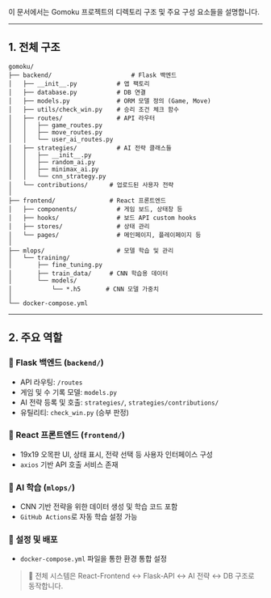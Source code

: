 이 문서에서는 Gomoku 프로젝트의 디렉토리 구조 및 주요 구성 요소들을 설명합니다.

---

## 1. 전체 구조
```
gomoku/
├── backend/                      # Flask 백엔드
│   ├── __init__.py           # 앱 팩토리
│   ├── database.py           # DB 연결
│   ├── models.py             # ORM 모델 정의 (Game, Move)
│   ├── utils/check_win.py    # 승리 조건 체크 함수
│   ├── routes/               # API 라우터
│   │   ├── game_routes.py
│   │   ├── move_routes.py
│   │   └── user_ai_routes.py
│   ├── strategies/           # AI 전략 클래스들
│   │   ├── __init__.py
│   │   ├── random_ai.py
│   │   ├── minimax_ai.py
│   │   └── cnn_strategy.py
│   └── contributions/      # 업로드된 사용자 전략
│
├── frontend/               # React 프론트엔드
│   ├── components/           # 게임 보드, 상태창 등
│   ├── hooks/                # 보드 API custom hooks
│   ├── stores/               # 상태 관리
│   └── pages/                # 메인페이지, 플레이페이지 등
│
├── mlops/                    # 모델 학습 및 관리
│   └── training/
│       ├── fine_tuning.py
│       ├── train_data/     # CNN 학습용 데이터
│       └── models/
│           └── *.h5       # CNN 모델 가중치
│
└── docker-compose.yml
```

---

## 2. 주요 역할

### 🔹 Flask 백엔드 (`backend/`)
- API 라우팅: `/routes`
- 게임 및 수 기록 모델: `models.py`
- AI 전략 등록 및 호출: `strategies/`, `strategies/contributions/`
- 유틸리티: `check_win.py` (승부 판정)

### 🔹 React 프론트엔드 (`frontend/`)
- 19x19 오목판 UI, 상태 표시, 전략 선택 등 사용자 인터페이스 구성
- `axios` 기반 API 호출 서비스 존재

### 🔹 AI 학습 (`mlops/`)
- CNN 기반 전략을 위한 데이터 생성 및 학습 코드 포함
- `GitHub Actions`로 자동 학습 설정 가능

### 🔹 설정 및 배포
- `docker-compose.yml` 파일을 통한 환경 통합 설정

> 📌 전체 시스템은 React-Frontend ↔ Flask-API ↔ AI 전략 ↔ DB 구조로 동작합니다.
